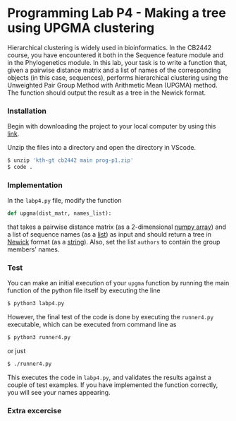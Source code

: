 # Programming Lab P4 - Making a tree using UPGMA clustering

Hierarchical clustering is widely used in bioinformatics. In the CB2442 course, you have encountered it both in the Sequence feature module and in the Phylogenetics module. In this lab, your task is to write a function that, given a pairwise distance matrix and a list of names of the corresponding objects (in this case, sequences), performs hierarchical clustering using the Unweighted Pair Group Method with Arithmetic Mean (UPGMA) method. The function should output the result as a tree in the Newick format.

### Installation

Begin with downloading the project to your local computer by using this [link](https://download-directory.github.io/?url=https%3A%2F%2Fgithub.com%2Fkth-gt%2Fcb2442%2Ftree%2Fmain%2Fprog%2Fp4). 


Unzip the files into a directory and open the directory in VScode. 
```bash
$ unzip 'kth-gt cb2442 main prog-p1.zip'
$ code .
```

### Implementation

In the `labp4.py` file, modify the function

```python
def upgma(dist_matr, names_list):
```
that takes a pairwise distance matrix (as a 2-dimensional [numpy array](https://www.w3schools.com/python/numpy/numpy_creating_arrays.asp)) and a list of sequence names (as a [list](https://www.w3schools.com/python/python_lists.asp)) as input and should return a tree in [Newick](https://en.wikipedia.org/wiki/Newick_format#:~:text=In%20mathematics%2C%20Newick%20tree%20format,Maddison%2C%20Christopher%20Meacham%2C%20F.) format (as a [string](https://www.w3schools.com/python/python_strings.asp)). Also, set the list `authors` to contain the group members' names.  

### Test

You can make an initial execution of your `upgma` function by running the main function of the python file itself by executing the line

```bash
$ python3 labp4.py
```

However, the final test of the code is done by executing the `runner4.py` executable, which can be executed from command line as

```bash
$ python3 runner4.py
```

or just

```bash
$ ./runner4.py
```

This executes the code in `labp4.py`, and validates the results against a couple of test examples.
If you have implemented the function correctly, you will see your names appearing.

### Extra excercise

